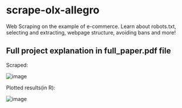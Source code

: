 # scrape-olx-allegro
Web Scraping on the example of e-commerce. Learn about robots.txt, selecting and extracting, webpage structure, avoiding bans and more!

## Full project explanation in full_paper.pdf file

Scraped:

![image](https://raw.githubusercontent.com/janobyte/scrape-olx-allegro/main/scraped.png)

Plotted results(in R):

![image](https://raw.githubusercontent.com/janobyte/scrape-olx-allegro/main/plot.png)
